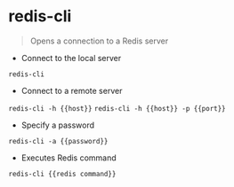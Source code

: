 # redis-cli

> Opens a connection to a Redis server

- Connect to the local server

`redis-cli`

- Connect to a remote server

`redis-cli -h {{host}}`
`redis-cli -h {{host}} -p {{port}}`

- Specify a password

`redis-cli -a {{password}}`

- Executes Redis command

`redis-cli {{redis command}}`
